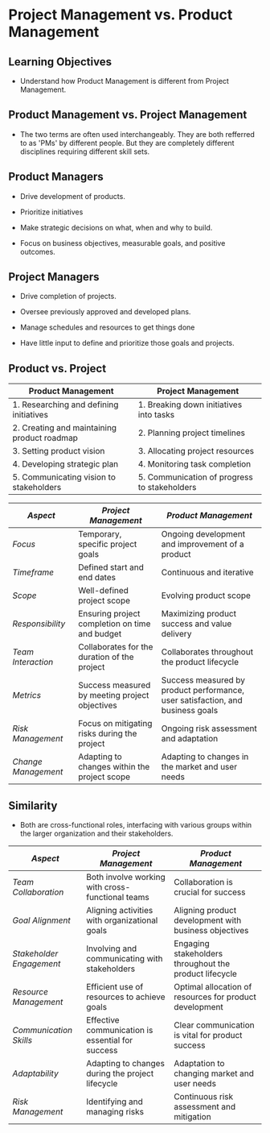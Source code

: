 # Project Management vs. Product Management

## Learning Objectives

  - Understand how Product Management is different from Project Management.


## Product Management vs. Project Management

  - The two terms are often used interchangeably. They are both refferred to as 'PMs' by different people. But they are completely different disciplines requiring different skill sets.


## Product Managers

 - Drive development of products.

 - Prioritize initiatives 

 - Make strategic decisions on what, when and why to build.

 - Focus on business objectives, measurable goals, and positive outcomes.


 ## Project Managers

 - Drive completion of projects.

 - Oversee previously approved and developed plans.

 - Manage schedules and resources to get things done

 - Have little input to define and prioritize those goals and projects.


## Product vs. Project


| **Product Management**                   | **Project Management**                                                  |
|------------------------------------------|--------------------------------------------------------------------------|
| 1. Researching and defining initiatives  | 1. Breaking down initiatives into tasks                                  |
| 2. Creating and maintaining product roadmap | 2. Planning project timelines                                           |
| 3. Setting product vision                 | 3. Allocating project resources                                         |
| 4. Developing strategic plan              | 4. Monitoring task completion                                            |
| 5. Communicating vision to stakeholders   | 5. Communication of progress to stakeholders                            |

| *Aspect*                   | *Project Management*                         | *Product Management*                           |
|------------------------------|-----------------------------------------------|--------------------------------------------------|
| *Focus*                    | Temporary, specific project goals              | Ongoing development and improvement of a product|
| *Timeframe*                | Defined start and end dates                    | Continuous and iterative                        |
| *Scope*                    | Well-defined project scope                     | Evolving product scope                           |
| *Responsibility*           | Ensuring project completion on time and budget | Maximizing product success and value delivery    |
| *Team Interaction*         | Collaborates for the duration of the project   | Collaborates throughout the product lifecycle   |
| *Metrics*                  | Success measured by meeting project objectives | Success measured by product performance, user satisfaction, and business goals |
| *Risk Management*          | Focus on mitigating risks during the project    | Ongoing risk assessment and adaptation          |
| *Change Management*        | Adapting to changes within the project scope   | Adapting to changes in the market and user needs |

## Similarity 

 - Both are cross-functional roles, interfacing with various groups within the larger organization and their stakeholders.


 | *Aspect*                   | *Project Management*                    | *Product Management*                      |
|------------------------------|-------------------------------------------|---------------------------------------------|
| *Team Collaboration*       | Both involve working with cross-functional teams | Collaboration is crucial for success       |
| *Goal Alignment*           | Aligning activities with organizational goals | Aligning product development with business objectives |
| *Stakeholder Engagement*   | Involving and communicating with stakeholders | Engaging stakeholders throughout the product lifecycle |
| *Resource Management*      | Efficient use of resources to achieve goals | Optimal allocation of resources for product development |
| *Communication Skills*     | Effective communication is essential for success | Clear communication is vital for product success |
| *Adaptability*             | Adapting to changes during the project lifecycle | Adaptation to changing market and user needs |
| *Risk Management*          | Identifying and managing risks                | Continuous risk assessment and mitigation  |